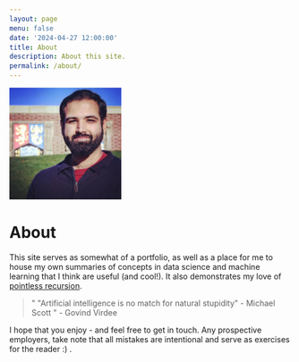 ```yaml
---
layout: page
menu: false
date: '2024-04-27 12:00:00'
title: About
description: About this site.
permalink: /about/
---
```


<img class="img-rounded" src="/assets/img/uploads/profile.jpeg" alt="Govind Singh Virdee" width="200">

# About

This site serves as somewhat of a portfolio, as well as a place for me to house my own summaries of concepts in data science and machine learning that I think are useful (and cool!). It also demonstrates my love of <a href="#">pointless recursion</a>. 

> " "Artificial intelligence is no match for natural stupidity" - Michael Scott " - Govind Virdee 

I hope that you enjoy - and feel free to get in touch. Any prospective employers, take note that all mistakes are intentional and serve as exercises for the reader :) . 